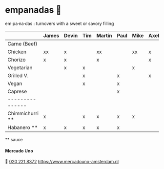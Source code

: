 # empanadas 🥟
em·pa·na·das
: turnovers with a sweet or savory filling

|                 | James | Devin | Tim | Martin | Paul | Mike | Axel | Norbert |
| :-------------- | :---- | :---- | :-- | :----- | :--- | :--- | :--- | :------ |
| Carne (Beef)    |       |       |     |        |      |      |      | x       |
| Chicken         | xx    | x     |     | xx     |      | xx   | x    |         |
| Chorizo         | x     | x     |     | x      |      |      | x    | x       |
| Vegetarian      |       | x     | x   |        |      | x    |      |         |
| Grilled V.      |       |       | x   |        | x    |      | x    | x       |
| Vegan           |       |       | x   |        | x    |      |      |         |
| Caprese         |       |       |     |        | x    |      |      |         |
| --------------- |       |       |     |        |      |      |      |         |
| Chimmichurri ** | x     |       | x   | x      | x    | x    |      | x       |
| Habanero **     | x     | x     | x   | x      | x    |      |      | x       |

** sauce

#### Mercado Uno
🤙 [020 221 8372](tel:+31202218372)
https://www.mercadouno-amsterdam.nl
